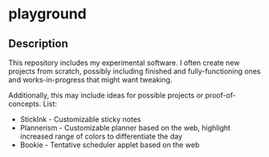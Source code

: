 # playground

## Description
This repository includes my experimental software.
I often create new projects from scratch, possibly including finished and fully-functioning ones and works-in-progress that might want tweaking.

Additionally, this may include ideas for possible projects or proof-of-concepts.
List:

* StickInk - Customizable sticky notes
* Plannerism - Customizable planner based on the web, highlight increased range of colors to differentiate the day
* Bookie - Tentative scheduler applet based on the web
